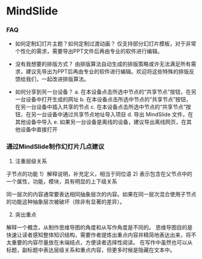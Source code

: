 # MindSlide

### FAQ

* 如何定制幻灯片主题？如何定制过渡动画？
仅支持部分幻灯片模板，对于非常个性化的需求，需要导出PPT文件后再由专业的软件进行编辑。

* 没有我想要的排版方式？
由排版算法自动生成的排版策略或许无法满足所有需求，建议先导出为PPT后再由专业的软件进行编辑。欢迎将这些特殊的排版反馈给我们，一起改进排版算法。

* 如何分享到另一台设备？
a. 在本设备点击所选中节点的“共享节点”按钮，在另一台设备中打开生成的网址
b. 在本设备点击所选中节点的“共享节点”按钮，在另一台设备中插入共享的节点
c. 在本设备点击所选中节点的“共享节点”按钮，在另一台设备中通过共享节点地址导入项目
d. 导出 MindSlide 文件，在其他设备中导入
e. 如果另一台设备是离线的设备，建议导出离线网页，在其他设备中直接打开

### 通过MindSlide制作幻灯片几点建议

1) 注重层级关系

子节点的功能
1）解释说明，补充定义，相当于同位语
2) 表示包含在父节点中的一个属性，功能，模块，具有明显的上下级关系

同一层次的内容通常要表达相同抽象层次的内容。如果在同一层次混合使用子节点的功能这种抽象层次被破坏（除非有显著的差异）。

2) 突出重点

解释一个概念，从制作思维导图的角度和从写作角度是不同的。
思维导图目的是快速让读者感知整体知识结构，需要作者提炼出重点内容并精简地表达出来，将不太重要的内容尽量放在末端结点，方便读者选择性阅读。
在写作中虽然也可以从标题，副标题中表达层级关系和重点内容，但更多时候是隐藏在文本中。
